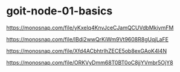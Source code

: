 # goit-node-01-basics

https://monosnap.com/file/yKxelq4KnvJceCJamQCUVdbMkiymFM

https://monosnap.com/file/lBdi2wwQrKiWm9Vt9608R8gUqjLaFE

https://monosnap.com/file/Xfd4ACbhtrlhZECE5ob8exGAoK4l4N

https://monosnap.com/file/ORKVyDmm68T0BT0oC8jjYVmbr5OjY8
